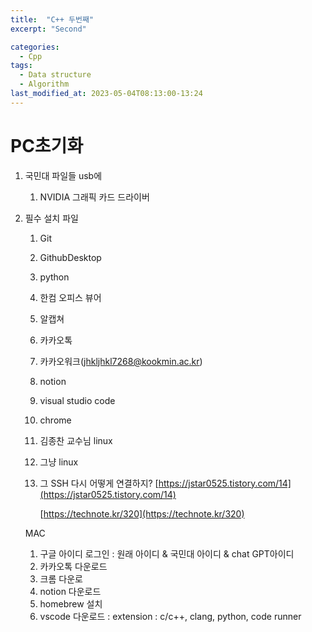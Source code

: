 ```yaml
---
title:  "C++ 두번째"
excerpt: "Second"

categories:
  - Cpp
tags:
  - Data structure
  - Algorithm
last_modified_at: 2023-05-04T08:13:00-13:24
---
```


# PC초기화

1. 국민대 파일들 usb에
    1. NVIDIA 그래픽 카드 드라이버
2. 필수 설치 파일
    1. Git
    2. GithubDesktop
    3. python
    4. 한컴 오피스 뷰어
    5. 알캡쳐
    6. 카카오톡
    7. 카카오워크(jhkljhkl7268@kookmin.ac.kr)
    8. notion
    9. visual studio code
    10. chrome
    11. 김종찬 교수님 linux
    12. 그냥 linux
    13. 그 SSH 다시 어떻게 연결하지? [https://jstar0525.tistory.com/14](https://jstar0525.tistory.com/14)  
        
        [https://technote.kr/320](https://technote.kr/320)
        
    
    MAC
    
    1. 구글 아이디 로그인 : 원래 아이디 & 국민대 아이디 & chat GPT아이디
    2. 카카오톡 다운로드
    3. 크롬 다운로
    4. notion 다운로드
    5. homebrew 설치
    6. vscode 다운로드 : extension : c/c++, clang, python, code runner